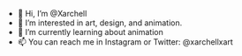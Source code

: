 - 👋 Hi, I’m @Xarchell
- 👀 I’m interested in art, design, and animation. 
- 🌱 I’m currently learning about animation
- 📫 You can reach me in Instagram or Twitter: @xarchellxart

<!---
Xarchell/Xarchell is a ✨ special ✨ repository because its `README.md` (this file) appears on your GitHub profile.
You can click the Preview link to take a look at your changes.
--->
